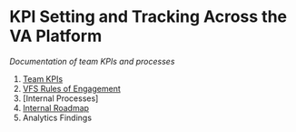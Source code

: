 # KPI Setting and Tracking Across the VA Platform

_Documentation of team KPIs and processes_

1. [Team KPIs](https://github.com/department-of-veterans-affairs/va.gov-team/blob/master/teams/vsp/teams/insights-analytics/kpi-tracking/kpi-list.md)
2. [VFS Rules of Engagement](https://github.com/department-of-veterans-affairs/va.gov-team/blob/master/platform/analytics/kpi-protocol.md)
3. [Internal Processes]
4. [Internal Roadmap](https://docs.google.com/presentation/d/10QFMqTCrEliqYaQr0dP4MZGOeL9broJPmakNc6A5YKk/edit#slide=id.g61980307dd_0_236)
5. Analytics Findings
